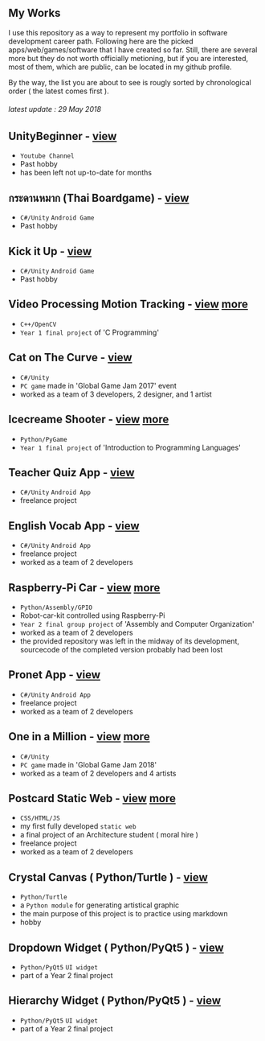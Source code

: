 ## My Works 
I use this repository as a way to represent my portfolio in software development career path. Following here are the picked apps/web/games/software that I have created so far. Still, there are several more but they do not worth officially metioning, but if you are interested, most of them, which are public, can be located in my github profile.

By the way, the list you are about to see is rougly sorted by chronological order ( the latest comes first ).

###### latest update : 29 May 2018

## UnityBeginner - [view](https://www.youtube.com/channel/UCf_RVd_Nz2m55IaYIkq_vHg)
- `Youtube Channel`
- Past hobby
- has been left not up-to-date for months

## กระดานหมาก (Thai Boardgame) - [view](https://play.google.com/store/apps/details?id=com.tawan.kradarnmark&hl=th)
- `C#/Unity` `Android Game`
- Past hobby

## Kick it Up - [view](https://play.google.com/store/apps/details?id=com.tawan.kiu)
- `C#/Unity` `Android Game`
- Past hobby

## Video Processing Motion Tracking - [view](https://youtu.be/s93t3hxxKlo?t=2m15s) [more](https://github.com/maxoja/c-motion-tracking-project)
- `C++/OpenCV`
- `Year 1 final project` of 'C Programming'

## Cat on The Curve - [view](https://globalgamejam.org/2017/games/cat-curve)
- `C#/Unity`
- `PC game` made in 'Global Game Jam 2017' event
- worked as a team of 3 developers, 2 designer, and 1 artist

## Icecreame Shooter - [view](https://youtu.be/s93t3hxxKlo?t=2m49s) [more](https://github.com/maxoja/python-icecream-shooter)
- `Python/PyGame`
- `Year 1 final project` of 'Introduction to Programming Languages'

## Teacher Quiz App - [view](https://play.google.com/store/apps/details?id=com.kru.assistantquiz.pro)
- `C#/Unity` `Android App`
- freelance project

## English Vocab App - [view](https://play.google.com/store/apps/details?id=com.guytawan.englishhelper)
- `C#/Unity` `Android App`
- freelance project
- worked as a team of 2 developers

## Raspberry-Pi Car - [view](https://www.youtube.com/edit?o=U&video_id=ryWFRzGuom0) [more](https://github.com/maxoja/raspi-car-project)
- `Python/Assembly/GPIO`
- Robot-car-kit controlled using Raspberry-Pi
- `Year 2 final group project` of 'Assembly and Computer Organization'
- worked as a team of 2 developers
- the provided repository was left in the midway of its development, sourcecode of the completed version probably had been lost

## Pronet App - [view](https://play.google.com/store/apps/details?id=com.tawan.pronet)
- `C#/Unity` `Android App`
- freelance project
- worked as a team of 2 developers

## One in a Million - [view](https://globalgamejam.org/2018/games/one-million) [more](https://github.com/RocKIn0X/GGJ_2018)
- `C#/Unity`
- `PC game` made in 'Global Game Jam 2018'
- worked as a team of 2 developers and 4 artists

## Postcard Static Web - [view](https://webserv.kmitl.ac.th/maxone97y) [more](https://github.com/maxoja/static-web-burin)
- `CSS/HTML/JS`
- my first fully developed `static web`
- a final project of an Architecture student ( moral hire )
- freelance project
- worked as a team of 2 developers

## Crystal Canvas ( Python/Turtle ) - [view](https://github.com/maxoja/crystal-canvas)
- `Python/Turtle`
- a `Python module` for generating artistical graphic
- the main purpose of this project is to practice using markdown
- hobby

## Dropdown Widget ( Python/PyQt5 ) - [view](https://github.com/maxoja/pyqt-animated-drop-down-arrow)
- `Python/PyQt5` `UI widget`
- part of a Year 2 final project

## Hierarchy Widget ( Python/PyQt5 ) - [view](https://github.com/maxoja/pyqt-widget-hierarchy-list)
- `Python/PyQt5` `UI widget`
- part of a Year 2 final project






